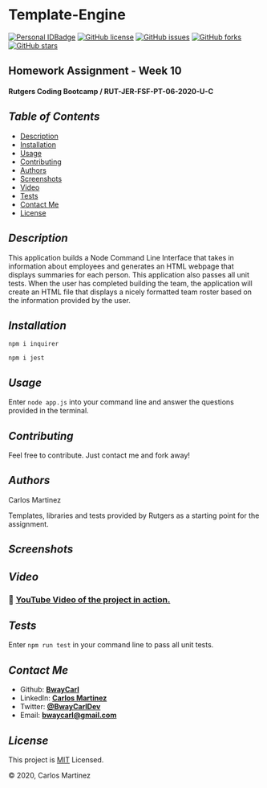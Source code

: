 # Template-Engine
[![Personal IDBadge](https://img.shields.io/badge/Dev-BwayCarl-red)](https://bwaycarl.github.io/Portfolio/)
[![GitHub license](https://img.shields.io/github/license/BwayCarl/Node-README-Generator?logo=MIT)](https://github.com/BwayCarl/Node-README-Generator/blob/master/LICENSE)
[![GitHub issues](https://img.shields.io/github/issues/BwayCarl/Node-README-Generator)](https://github.com/BwayCarl/Node-README-Generator/issues)
[![GitHub forks](https://img.shields.io/github/forks/BwayCarl/Node-README-Generator)](https://github.com/BwayCarl/Node-README-Generator/network)
[![GitHub stars](https://img.shields.io/github/stars/BwayCarl/Node-README-Generator)](https://github.com/BwayCarl/Node-README-Generator/stargazers)
## Homework Assignment - Week 10
#### Rutgers Coding Bootcamp / RUT-JER-FSF-PT-06-2020-U-C

## *Table of Contents*
- [Description](#description)
 - [Installation](#installation)
 - [Usage](#usage)
 - [Contributing](#contributing)
 - [Authors](#authors)
 - [Screenshots](#screenshots)
 - [Video](#video)
 - [Tests](#tests)
 - [Contact Me](#contact-me)
 - [License](#license)

## *Description* 
This application builds a Node Command Line Interface that takes in information about employees and generates an HTML webpage that displays summaries for each person. This application also passes all unit tests. When the user has completed building the team, the application will create an HTML file that displays a nicely formatted team roster based on the information provided by the user.

## *Installation* 
 ```npm i inquirer```

 ```npm i jest```

## *Usage*
 Enter ```node app.js``` into your command line and answer the questions provided in the terminal.

## *Contributing* 
 Feel free to contribute. Just contact me and fork away!

## *Authors* 
 Carlos Martinez

 Templates, libraries and tests provided by Rutgers as a starting point for the assignment.

## *Screenshots* 

 ## *Video*

###  :movie_camera: [YouTube Video of the project in action.](https://youtu.be/h0cjqg989v4)

## *Tests*
 Enter ```npm run test``` in your command line to pass all unit tests.

## *Contact Me*
 - Github: **[BwayCarl](https://github.com/BwayCarl)**
 - LinkedIn: **[Carlos Martinez](https://www.linkedin.com/in/carlos-martinez-8702b146/)** 
 - Twitter: **[@BwayCarlDev](https://twitter.com/BwayDev)**
 - Email: **[bwaycarl@gmail.com](mailto:bwaycarl@gmail.com)**

## *License* 
This project is [MIT](https://github.com/BwayCarl/Node-README-Generator/blob/master/LICENSE) Licensed.
 
 &copy; 2020, Carlos Martinez


